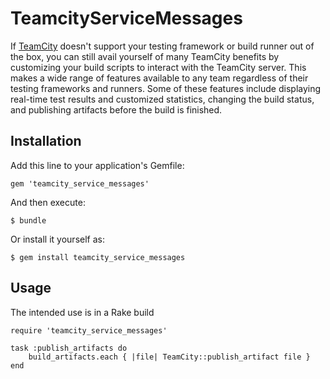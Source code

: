 # TeamcityServiceMessages

If [TeamCity](http://confluence.jetbrains.net/display/TCD7/Build+Script+Interaction+with+TeamCity) doesn't support your testing framework or build runner out of the box, you can still avail yourself of many TeamCity benefits by customizing your build scripts to interact with the TeamCity server. This makes a wide range of features available to any team regardless of their testing frameworks and runners. Some of these features include displaying real-time test results and customized statistics, changing the build status, and publishing artifacts before the build is finished.

## Installation

Add this line to your application's Gemfile:

    gem 'teamcity_service_messages'

And then execute:

    $ bundle

Or install it yourself as:

    $ gem install teamcity_service_messages

## Usage
The intended use is in a Rake build

    require 'teamcity_service_messages'
    
    task :publish_artifacts do
        build_artifacts.each { |file| TeamCity::publish_artifact file }
    end
